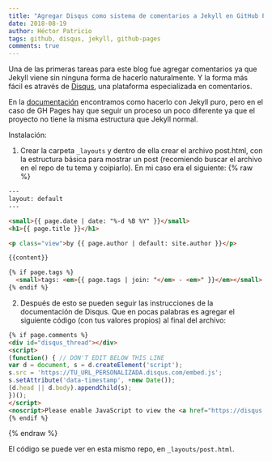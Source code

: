 ```yaml
---
title: "Agregar Disqus como sistema de comentarios a Jekyll en GitHub Pages"
date: 2018-08-19
author: Héctor Patricio
tags: github, disqus, jekyll, github-pages
comments: true
---
```


Una de las primeras tareas para este blog fue agregar comentarios ya que Jekyll viene
sin ninguna forma de hacerlo naturalmente. Y la forma más fácil es através de [Disqus](https://disqus.com/), una plataforma especializada en comentarios.

En la [documentación](https://disqus.com/admin/install/platforms/jekyll/) encontramos como hacerlo con Jekyll puro, pero en el caso de GH Pages hay que seguir un proceso un poco diferente ya que el proyecto no tiene la misma estructura que Jekyll normal.

Instalación:

1. Crear la carpeta `_layouts` y dentro de ella crear el archivo post.html, con la estructura básica para mostrar un post (recomiendo buscar el archivo en el repo de tu tema y coipiarlo). En mi caso era el siguiente:
{% raw %}
```html
---
layout: default
---

<small>{{ page.date | date: "%-d %B %Y" }}</small>
<h1>{{ page.title }}</h1>

<p class="view">by {{ page.author | default: site.author }}</p>

{{content}}

{% if page.tags %}
  <small>tags: <em>{{ page.tags | join: "</em> - <em>" }}</em></small>
{% endif %}
```
2. Después de esto se pueden seguir las instrucciones de la documentación de Disqus. Que en pocas palabras es agregar el siguiente código (con tus valores propios) al final del archivo:

```html
{% if page.comments %}
<div id="disqus_thread"></div>
<script>
(function() { // DON'T EDIT BELOW THIS LINE
var d = document, s = d.createElement('script');
s.src = 'https://TU_URL_PERSONALIZADA.disqus.com/embed.js';
s.setAttribute('data-timestamp', +new Date());
(d.head || d.body).appendChild(s);
})();
</script>
<noscript>Please enable JavaScript to view the <a href="https://disqus.com/?ref_noscript">comments powered by Disqus.</a></noscript>
{% endif %}

```
{% endraw %}


El código se puede ver en esta mismo repo, en `_layouts/post.html`.
